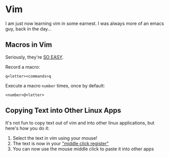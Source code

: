 # Vim

I am just now learning vim in some earnest.  I was always more
of an emacs guy, back in the day...

## Macros in Vim

Seriously, they're [SO EASY](https://vim.fandom.com/wiki/Macros).

Record a macro:

```text
q<letter><commands>q
```

Execute a macro `number` times, once by default:

```text
<number>@<letter>
```

## Copying Text into Other Linux Apps

It's not fun to copy text out of vim and into other linux applications,
but here's how you do it:

1. Select the text in vim using your mouse!
2. The text is now in your ["middle click register"](https://stackoverflow.com/questions/1129943/how-do-i-paste-from-vim-to-other-apps-with-linux)
3. You can now use the mouse middle click to paste it into other apps


